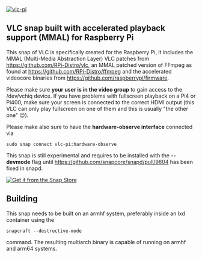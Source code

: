 [![vlc-pi](https://snapcraft.io/vlc-pi/badge.svg)](https://snapcraft.io/vlc-pi)

## VLC snap built with accelerated playback support (MMAL) for Raspberry Pi

This snap of VLC is specifically created for the Raspberry Pi, it includes the MMAL (Multi-Media
Abstraction Layer) VLC patches from https://github.com/RPi-Distro/vlc, an MMAL patched version of
FFmpeg as found at https://github.com/RPi-Distro/ffmpeg and the accelerated videocore binaries
from https://github.com/raspberrypi/firmware.

Please make sure **your user is in the video group** to gain access to the /dev/vchiq device. 
If you have problems with fullscreen playback on a Pi4 or Pi400, make sure your screen is
connected to the correct HDMI output (this VLC can only play fullscreen on one of them and 
this is usually "the other one" :wink:).

Please make also sure to have the **hardware-observe interface** connected via

    sudo snap connect vlc-pi:hardware-observe

This snap is still experimental and requires to be installed with the **--devmode** flag
until https://github.com/snapcore/snapd/pull/9804 has been fixed in snapd.

[![Get it from the Snap Store](https://snapcraft.io/static/images/badges/en/snap-store-white.svg)](https://snapcraft.io/vlc-pi)

## Building

This snap needs to be built on an armhf system, preferably inside an lxd container using the

    snapcraft --destructive-mode
    
command. The resulting multiarch binary is capable of running on armhf and arm64 systems.
